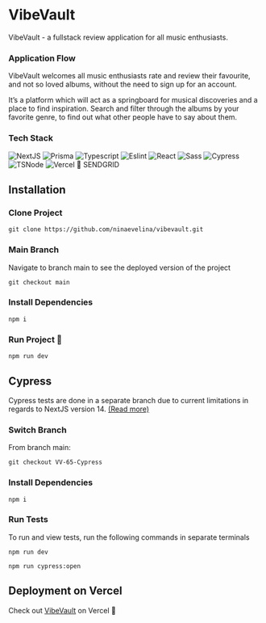 # VibeVault

VibeVault - a fullstack review application for all music enthusiasts.

### Application Flow

VibeVault welcomes all music enthusiasts rate and review their favourite, and not so loved albums, without the need to sign up for an account.

It’s a platform which will act as a springboard for musical discoveries and a place to find inspiration. Search and filter through the albums by your favorite genre, to find out what other people have to say about them.

### Tech Stack

![NextJS](https://img.shields.io/badge/Next.js-000000.svg?style=for-the-badge&logo=nextdotjs&logoColor=white)
![Prisma](https://img.shields.io/badge/Prisma-2D3748.svg?style=for-the-badge&logo=Prisma&logoColor=white)
![Typescript](https://img.shields.io/badge/TypeScript-3178C6.svg?style=for-the-badge&logo=TypeScript&logoColor=white)
![Eslint](https://img.shields.io/badge/ESLint-4B32C3.svg?style=for-the-badge&logo=ESLint&logoColor=white)
![React](https://img.shields.io/badge/React-61DAFB.svg?style=for-the-badge&logo=React&logoColor=black)
![Sass](https://img.shields.io/badge/Sass-CC6699.svg?style=for-the-badge&logo=Sass&logoColor=white)
![Cypress](https://img.shields.io/badge/Cypress-69D3A7.svg?style=for-the-badge&logo=Cypress&logoColor=white)
![TSNode](https://img.shields.io/badge/tsnode-3178C6.svg?style=for-the-badge&logo=ts-node&logoColor=white)
![Vercel](https://img.shields.io/badge/Vercel-000000.svg?style=for-the-badge&logo=Vercel&logoColor=white)
📩 SENDGRID

## Installation

### Clone Project

```terminal
git clone https://github.com/ninaevelina/vibevault.git
```

### Main Branch

Navigate to branch main to see the deployed version of the project

```terminal
git checkout main
```

### Install Dependencies

```terminal
npm i
```

### Run Project 🚀

```terminal
npm run dev
```

## Cypress

Cypress tests are done in a separate branch due to current limitations in regards to NextJS version 14. [(Read more)](https://nextjs.org/docs/app/building-your-application/testing/cypress)

### Switch Branch

From branch main:

```terminal
git checkout VV-65-Cypress
```

### Install Dependencies

```terminal
npm i
```

### Run Tests

To run and view tests, run the following commands in separate terminals

```terminal
npm run dev
```

```terminal
npm run cypress:open
```

## Deployment on Vercel

Check out [VibeVault](https://vibevault-kappa.vercel.app/) on Vercel 💫
